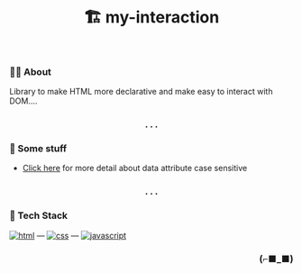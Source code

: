 <h1 align="center">🏗️ my-interaction</h1>

<br>

### 👨‍💻 About

Library to make HTML more declarative and make easy to interact with DOM....

<h3 align="center">. . .</h3>

### 📝 Some stuff

-  [Click here](https://stackoverflow.com/questions/29118825/attributes-nodename-of-elements-become-lowercase-automatically) for more detail about data attribute case sensitive

<h3 align="center">. . .</h3>

### 🧰 Tech Stack

[<img alt="html" src="https://img.shields.io/badge/HTML-239120?style=for-the-badge&logo=html5&logoColor=white" />](https://developer.mozilla.org/en-US/docs/Web/HTML) —
[<img alt="css" src="https://img.shields.io/badge/CSS-1572B6?style=for-the-badge&logo=css3&logoColor=white" />](https://developer.mozilla.org/en-US/docs/Web/CSS) —
[<img alt="javascript" src="https://img.shields.io/badge/JavaScript-323330?style=for-the-badge&logo=javascript&logoColor=F7DF1E" />](https://developer.mozilla.org/en-US/docs/Web/javascript)

<h3 align="right">(⌐■_■)</h3>
